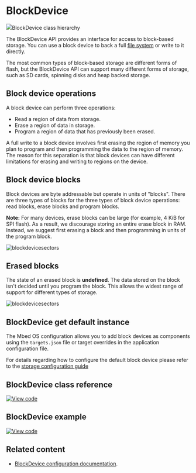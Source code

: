 # BlockDevice

<span class="images">![](http://os.mbed.com/docs/v6.11/mbed-os-api-doxy/classmbed_1_1_block_device.png)<span>BlockDevice class hierarchy</span></span>

The BlockDevice API provides an interface for access to block-based storage. You can use a block device to back a full [file system](../porting/porting-storage.html#contributing-filesystem) or write to it directly.

The most common types of block-based storage are different forms of flash, but the BlockDevice API can support many different forms of storage, such as SD cards, spinning disks and heap backed storage.

## Block device operations

A block device can perform three operations:

- Read a region of data from storage.
- Erase a region of data in storage.
- Program a region of data that has previously been erased.

A full write to a block device involves first erasing the region of memory you plan to program and then programming the data to the region of memory. The reason for this separation is that block devices can have different limitations for erasing and writing to regions on the device.

## Block device blocks

Block devices are byte addressable but operate in units of "blocks". There are three types of blocks for the three types of block device operations: read blocks, erase blocks and program blocks.

<span class="notes">**Note:** For many devices, erase blocks can be large (for example, 4 KiB for SPI flash). As a result, we discourage storing an entire erase block in RAM. Instead, we suggest first erasing a block and then programming in units of the program block.</span>

![blockdevicesectors](../../images/blockdevice_block_size.png)

## Erased blocks

The state of an erased block is **undefined**. The data stored on the block isn't decided until you program the block. This allows the widest range of support for different types of storage.

![blockdevicesectors](../../images/blockdevice_erase_block.png)

## BlockDevice get default instance

The Mbed OS configuration allows you to add block devices as components using the `targets.json` file or target overrides in the application configuration file.

For details regarding how to configure the default block device please refer to the [storage configuration guide](../apis/data-storage.html)

## BlockDevice class reference

[![View code](https://www.mbed.com/embed/?type=library)](http://os.mbed.com/docs/v6.11/mbed-os-api-doxy/classmbed_1_1_block_device.html)

## BlockDevice example

[![View code](https://www.mbed.com/embed/?url=https://github.com/ARMmbed/mbed-os-snippet-BlockDevice/tree/v6.11)](https://github.com/ARMmbed/mbed-os-snippet-BlockDevice/blob/v6.11/main.cpp)

## Related content

- [BlockDevice configuration documentation](../apis/data-options-and-config.html).
